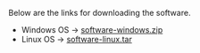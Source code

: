 Below are the links for downloading the software.  
+ Windows OS -> [software-windows.zip](https://drive.google.com/file/d/1TY0IsTj18NjEswjCwC-BhtUYLS4sSTq0/view?usp=share_link)
+ Linux OS -> [software-linux.tar](https://drive.google.com/file/d/1rl2_DotIEx6jn08vGP6bxq0BmvnyQ_IS/view?usp=share_link)
